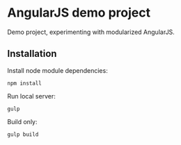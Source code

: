 # AngularJS demo project
Demo project, experimenting with modularized AngularJS.

## Installation
Install node module dependencies:
```
npm install
```
Run local server:
```
gulp
```
Build only:
```
gulp build
```
